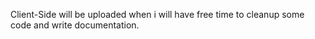 Client-Side will be uploaded when i will have free time to cleanup some code and write documentation.
